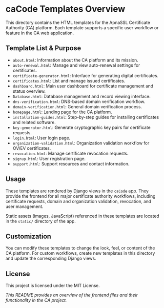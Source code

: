 
# caCode Templates Overview

This directory contains the HTML templates for the ApnaSSL Certificate Authority (CA) platform. Each template supports a specific user workflow or feature in the CA web application.

## Template List & Purpose

- `about.html`: Information about the CA platform and its mission.
- `auto-renewal.html`: Manage and view auto-renewal settings for certificates.
- `certificate-generator.html`: Interface for generating digital certificates.
- `certificates.html`: List and manage issued certificates.
- `dashboard.html`: Main user dashboard for certificate management and status overview.
- `Database.html`: Database management and record viewing interface.
- `dns-verification.html`: DNS-based domain verification workflow.
- `domain-verification.html`: General domain verification process.
- `homepage.html`: Landing page for the CA platform.
- `installation-guides.html`: Step-by-step guides for installing certificates and related software.
- `key-generator.html`: Generate cryptographic key pairs for certificate requests.
- `login.html`: User login page.
- `organization-validation.html`: Organization validation workflow for OV/EV certificates.
- `revocation.html`: Manage certificate revocation requests.
- `signup.html`: User registration page.
- `support.html`: Support resources and contact information.

## Usage

These templates are rendered by Django views in the `caCode` app. They provide the frontend for all major certificate authority workflows, including certificate requests, domain and organization validation, revocation, and user management.

Static assets (images, JavaScript) referenced in these templates are located in the `static/` directory of the app.

## Customization

You can modify these templates to change the look, feel, or content of the CA platform. For custom workflows, create new templates in this directory and update the corresponding Django views.

## License

This project is licensed under the MIT License.

*This README provides an overview of the frontend files and their functionality in the CA project.*
